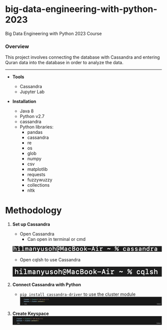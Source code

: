# big-data-engineering-with-python-2023
Big Data Engineering with Python 2023 Course


### Overview
This project involves connecting the database with Cassandra and entering Quran data into the database in order to analyze the data.

-----
* **Tools**
    * Cassandra
    * Jupyter Lab

* **Installation**
    * Java 8
    * Python v2.7
    * cassandra
    * Python libraries:
        * pandas
        * cassandra
        * re
        * os
        * glob
        * numpy
        * csv
        * matplotlib
        * requests
        * fuzzywuzzy
        * collections
        * nltk

# Methodology
1. **Set up Cassandra**
    * Open Cassandra
        * Can open in terminal or cmd

    ![open cassandra](https://raw.githubusercontent.com/hilmanyusoh/big-data-engineering-with-python-2023/main/image/Screenshot%202567-03-28%20at%2014.19.04.png)
                
    * Open cqlsh to use Cassandra

    ![Open cqlsh](https://raw.githubusercontent.com/hilmanyusoh/big-data-engineering-with-python-2023/main/image/Screenshot%202567-03-28%20at%2014.19.54.png)

2. **Connect Cassandra with Python**
    * `pip install cassandra-driver` to use the cluster module
    ![Install Cassandra driver](https://raw.githubusercontent.com/hilmanyusoh/big-data-engineering-with-python-2023/main/image/Screenshot%202567-03-28%20at%2023.57.03.png)


3. **Create Keyspace**
    ![Create Keyspace](https://raw.githubusercontent.com/hilmanyusoh/big-data-engineering-with-python-2023/main/image/Screenshot%202567-03-28%20at%2023.57.03.png)




